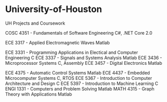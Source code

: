 # University-of-Houston

UH Projects and Coursework



COSC 4351 - Fundamentals of Software Engineering 	C#, .NET Core 2.0

ECE 3317 - Applied Electromagnetic Waves 		Matlab

ECE 3331 - Programming Applications in Electical and Computer Engineering	C
ECE 3337 - Signals and Systems Analysis			Matlab
ECE 3436 - Microprocessor Systems			C, Assembly
ECE 3457 - Digital Electronics				Matlab

	
ECE 4375 - Automatic Control Systems 			Matlab
ECE 4437 - Embedded Microcomputer Systems		C, RTOS
ECE 5367 - Introduction to Computer Architecture and Design	C
ECE 5397 - Introduction to Machine Learning		C
ENGI 1331 - Computers and Problem Solving		Matlab
MATH 4315 - Graph Theory with Applications		Matlab